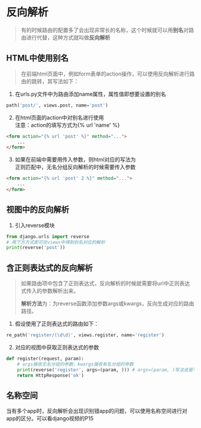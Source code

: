 # 反向解析
>有的时候路由的配置多了会出现非常长的名称，这个时候就可以用**别名**对路由进行代替，这种方式就叫做**反向解析**
## HTML中使用别名
>在前端html页面中，例如form表单的action操作，可以使用反向解析进行路由的跳转，其写法如下：
1. 在urls.py文件中为路由添加name属性，属性值即想要设置的别名
```python
path('post/', views.post, name='post')
```
2. 在html页面的action中对别名进行使用  
注意：action的填写方式为{% url 'name' %}
```html
<form action="{% url 'post' %}" method="...">
    ...
</form>
```
3. 如果在前端中需要用传入参数，则html对应的写法为  
正则匹配中，无名分组反向解析的时候需要传入参数  
```html
<form action="{% url 'post' 2 %}" method="...">
    ...
</form>
```
## 视图中的反向解析
1. 引入reverse模块
```python
from django.urls import reverse
# 用下方方式即可在views中得到别名对应的解析
print(reverse('post'))
```
## 含正则表达式的反向解析
> 如果路由项中包含了正则表达式，反向解析的时候就需要将url中正则表达式传入的参数解析出来。  
> 
> **解析方法**为：为reverse函数添加参数args或kwargs，反向生成对应的路由路径。
1. 假设使用了正则表达式的路由如下：
```python
re_path('register/(\d\d)', views.register, name='register')
```
2. 对应的视图中获取正则表达式的参数
```python
def register(request, param):
    # args接收无名分组的参数，kwargs接收有名分组的参数
    print(reverse('register', args=(param, ))) # args=(param, )写法说是不这样就是传输一个数字，具体啥意思没明白
    return HttpResponse('ok')
```
## 名称空间  
当有多个app时，反向解析会出现识别错app的问题，可以使用名称空间进行对app的区分。可以看django视频的P15  

